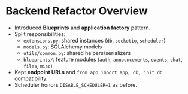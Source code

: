 # Backend Refactor Overview

- Introduced **Blueprints** and **application factory** pattern.
- Split responsibilities:
  - `extensions.py`: shared instances (`db`, `socketio`, `scheduler`)
  - `models.py`: SQLAlchemy models
  - `utils/common.py`: shared helpers/serializers
  - `blueprints/`: feature modules (`auth`, `announcements`, `events`, `chat`, `files`, `misc`)
- Kept **endpoint URLs** and `from app import app, db, init_db` compatibility.
- Scheduler honors `DISABLE_SCHEDULER=1` as before.
